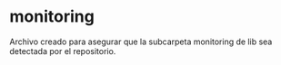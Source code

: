 # monitoring
Archivo creado para asegurar que la subcarpeta monitoring de lib sea detectada por el repositorio.